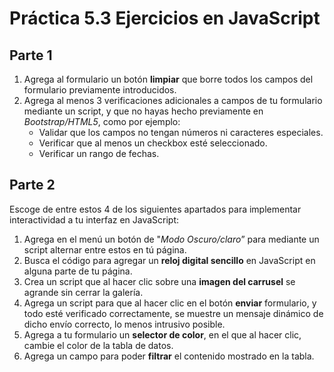 # Práctica 5.3 Ejercicios en JavaScript

## Parte 1

1.  Agrega al formulario un botón **limpiar** que borre todos los campos del formulario previamente introducidos.
2.  Agrega al menos 3 verificaciones adicionales a campos de tu formulario mediante un script, y que no hayas hecho previamente en *Bootstrap/HTML5*, como por ejemplo:
    -   Validar que los campos no tengan números ni caracteres especiales.
    -   Verificar que al menos un checkbox esté seleccionado.
    -   Verificar un rango de fechas.


## Parte 2

Escoge de entre estos 4 de los siguientes apartados para implementar interactividad a tu interfaz en JavaScript:

1.  Agrega en el menú un botón de "*Modo Oscuro/claro*” para mediante un script alternar entre estos en tú página.
2.  Busca el código para agregar un **reloj digital sencillo** en JavaScript en alguna parte de tu página.
3.  Crea un script que al hacer clic sobre una **imagen del carrusel** se agrande sin cerrar la galería.
4.  Agrega un script para que al hacer clic en el botón **enviar** formulario, y todo esté verificado correctamente, se muestre un mensaje dinámico de dicho envío correcto, lo menos intrusivo posible.
5.  Agrega a tu formulario un **selector de color**, en el que al hacer clic, cambie el color de la tabla de datos.
6.  Agrega un campo para poder **filtrar** el contenido mostrado en la tabla.
